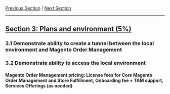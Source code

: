 #

[Previous Section](./2.md) | [Next Section](./4.md)

-----

## [Section 3: Plans and environment (5%)](./3.md)

### **3.1**  Demonstrate ability to create a tunnel between the local environment and Magento Order Management

### **3.2**  Demonstrate ability to access the local environment

#### **Magento Order Management pricing: License fees for Core Magento Order Management and Store Fulfillment, Onboarding fee + TAM support, Services Offerings (as needed)**


